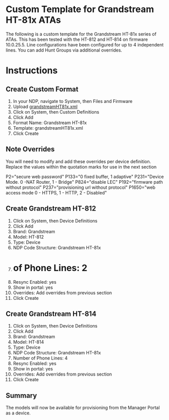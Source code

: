 # Custom Template for Grandstream HT-81x ATAs

The following is a custom template for the Grandstream HT-81x series of ATAs. This has been tested with the HT-812 and HT-814 on firmware 10.0.25.5. Line configurations have been configured for up to 4 independent lines. You can add Hunt Groups via additional overrides.


# Instructions
## Create Custom Format

 1. In your NDP, navigate to System, then Files and Firmware
 2. Upload [grandstreamHT81x.xml](https://github.com/OITApps/HT81xConfig/blob/main/grandstreamHT81x.xml)
 3. Click on System, then Custom Definitions
 4. Click Add
 5. Format Name: Grandstream HT-81x
 6. Template: grandstreamHT81x.xml
 7. Click Create

## Note Overrides
You will need to modify and add these overrides per device definition. Replace the values within the quotation marks for use in the next section

P2="secure web password"
P133="0 fixed buffer, 1 adaptive" 
P231="Device Mode. 0 -NAT Router, 1 - Bridge"
P824="disable LEC"
P192="firmware path without protocol"
P237="provisioning url without protocol"
P1650="web access mode  0 - HTTPS, 1 - HTTP, 2 - Disabled"

## Create Grandstream HT-812
1. Click on System, then Device Definitions
2. Click Add
3. Brand: Grandstream
4. Model: HT-812
5. Type: Device
6. NDP Code Structure:  Grandstream HT-81x
7. # of Phone Lines: 2
8. Resync Enabled: yes
9. Show in portal: yes
10. Overrides:  Add overrides from previous section
11. Click Create

## Create Grandstream HT-814
1. Click on System, then Device Definitions
2. Click Add
3. Brand: Grandstream
4. Model: HT-814
5. Type: Device
6. NDP Code Structure:  Grandstream HT-81x
7. Number of Phone Lines: 4
8. Resync Enabled: yes
9. Show in portal: yes
10. Overrides:  Add overrides from previous section
11. Click Create

## Summary
The models will now be available for provisioning from the Manager Portal as a device.
